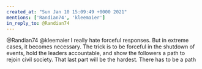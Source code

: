 ```yaml
---
created_at: "Sun Jan 10 15:09:49 +0000 2021"
mentions: ['Randian74', 'kleemaier']
in_reply_to: @Randian74
---
```


@Randian74 @kleemaier I really hate forceful responses. But in extreme cases, it becomes necessary. The trick is to be forceful in the shutdown of events, hold the leaders accountable,  and show the followers a path to rejoin civil society. That last part will be the hardest. There has to be a path